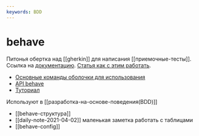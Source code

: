 ```yaml
---
keywords: BDD
---
```

# behave

Питонья обертка над [[gherkin]] для написания [[приемочные-тесты]]. Ссылка на [документацию](https://behave.readthedocs.io/en/stable/index.html). [Статья как с этим работать](https://www.obeythetestinggoat.com/book/appendix_bdd.html).

- [Основные команды оболочки для использования](https://behave.readthedocs.io/en/stable/behave.html)
- [API behave](https://behave.readthedocs.io/en/stable/api.html)
- [Туториал](http://behave.github.io/behave.example/)

Используют в [[разработка-на-основе-поведения(BDD)]]

- [[behave-структура]]
- [[daily-note-2021-04-02]] маленькая заметка работать с таблицами
- [[behave-config]]
